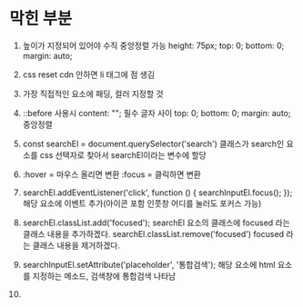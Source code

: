 # 막힌 부분

1. 높이가 지정되어 있어야 수직 중앙정렬 가능
  height: 75px;
  top: 0;
  bottom: 0;
  margin: auto;

2. css reset cdn 안하면 li 태그에 점 생김

3. 가장 직접적인 요소에 패딩, 컬러 지정할 것

4. ::before 사용시 content: ""; 필수
   글자 사이
   top: 0;
   bottom: 0;
   margin: auto;
   중앙정렬

5. const searchEl = document.querySelector('search')
   클래스가 search인 요소를 css 선택자로 찾아서 searchEl이라는 변수에 할당

6. :hover = 마우스 올리면 변환
   :focus = 클릭하면 변환

7. searchEl.addEventListener('click', function () {
  searchInputEl.focus();
});
  해당 요소에 이벤트 추가(아이콘 포함 인풋창 어디를 눌러도 포커스 가능)

8. searchEl.classList.add('focused');
  searchEl 요소의 클래스에 focused 라는 클래스 내용을 추가하겠다.
   searchEl.classList.remove('focused')
  focused 라는 클래스 내용을 제거하겠다.

9. searchInputEl.setAttribute('placeholder', '통합검색');
  해당 요소에 html 요소를 지정하는 메소드, 검색창에 통합검색 나타남

10. 